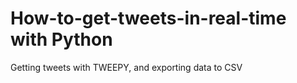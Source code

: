 # How-to-get-tweets-in-real-time with Python
Getting tweets with TWEEPY, and exporting data to CSV 
